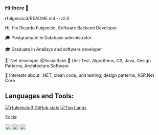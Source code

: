 ### Hi there 👋

rfulgencio3/README.md --v2.0</p>
Hi, I´m Ricardo Fulgencio, Software Backend Developer</p>

🎓 Postgraduate in Database administrator</p>
🎓 Graduate in Analisys and software developer</p>
🏢 .Net developer @SocialBank
📘 Unit Test, Algorithms, C#, Java, Design Patterns, Architecture Software</p>
🤔 Interests about: .NET, clean code, unit testing, design patterns, ASP.Net Core

## Languages and Tools:
[![rfulgencio3 GitHub stats](https://github-readme-stats.vercel.app/api?username=rfulgencio3)](https://github.com/hellenmas/github-readme-stats)
[![Top Langs](https://github-readme-stats.vercel.app/api/top-langs/?username=rfulgencio3&layout=compact)](https://github.com/rfulgencio3/github-readme-stats)

Social</p>
<code><img height="20" src="https://img.shields.io/badge/-LinkedIn-blue?style=flat-square&logo=Linkedin&logoColor=white&link=https://www.linkedin.com/in/ricardofulgencio/]( https://www.linkedin.com/in/ricardofulgencio/"></code>
<code><img height="20" src="https://img.shields.io/badge/rfulgencio3-%23E4405F.svg?style=for-the-badge&logo=Instagram&logoColor=white"></code>
<code><img height="20" src="https://img.shields.io/badge/ricardo.fulgencio-%2300AFF0.svg?style=for-the-badge&logo=Skype&logoColor=white"></code>

